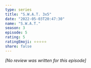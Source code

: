 ```yaml
---
type: series
title: "S.W.A.T. 3x5"
date: "2022-05-03T20:47:30"
name: "S.W.A.T."
season: 3
episode: 5
rating: 5
ratingEmoji: ⭐️⭐️⭐️⭐️⭐️
share: false
---
```


*[No review was written for this episode]*

